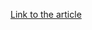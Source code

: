 [Link to the article](https://cloud.google.com/blog/topics/threat-intelligence/prc-nexus-espionage-targets-diplomats/)
